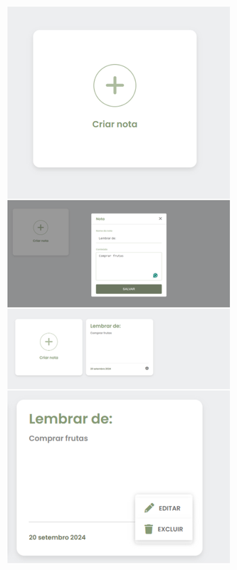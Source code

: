 


##

<p>
  <img src="./assets/img/nova_nota.png" alt="Tela inicial" width="500" />
  <img src="./assets/img/cria_nota.png" alt="Criando nota" width="500" />
  <img src="./assets/img/nota-criada.png" alt="Nota criada" width="500" />
  <img src="./assets/img/opcoes.png" alt="Tela inicial" width="500" />
</p>















